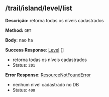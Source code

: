 ## /trail/island/level/list

**Descrição:** retorna todas os níveis cadastrados

**Method:** `GET`

**Body**: nao ha

**Success Response**: [Level](../../../../src/domain/trilhas/@entities/level.ts) []
- retorna todas os níveis cadastrados
- Status: `201`

**Error Response**: [ResourceNotFoundError](../../../../src/core/errors/resource-not-found-error.ts)
- nenhum nivel cadastrado no DB
- Status: `400`
